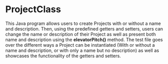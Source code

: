 # ProjectClass

This Java program allows users to create Projects with or without a name and description. Then, using the predefined getters and 
setters, users can change the name or description of their Project as well as present both name and description using the **elevatorPitch()** 
method. The test file goes over the different ways a Project can be instantiated (With or without a name and description, or with only a name 
but no description) as well as showcases the functionality of the getters and setters.
